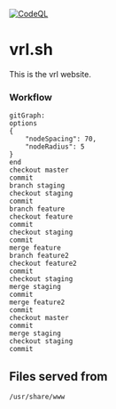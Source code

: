 [![CodeQL](https://github.com/itsvrl/vrl.sh/actions/workflows/codeql-analysis.yml/badge.svg?branch=stable)](https://github.com/itsvrl/vrl.sh/actions/workflows/codeql-analysis.yml)

# vrl.sh
This is the vrl website.

### Workflow
```mermaid
gitGraph:
options
{
    "nodeSpacing": 70,
    "nodeRadius": 5
}
end
checkout master
commit
branch staging
checkout staging
commit
branch feature
checkout feature
commit
checkout staging
commit
merge feature
branch feature2
checkout feature2
commit
checkout staging
merge staging
commit
merge feature2
commit
checkout master
commit
merge staging
checkout staging
commit
```

## Files served from
`/usr/share/www`
